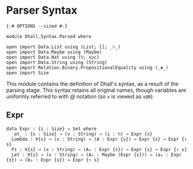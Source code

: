 # Parser Syntax

```
{-# OPTIONS --sized #-}

module Dhall.Syntax.Parsed where

open import Data.List using (List; []; _∷_)
open import Data.Maybe using (Maybe)
open import Data.Nat using (ℕ; suc)
open import Data.String using (String)
open import Relation.Binary.PropositionalEquality using (_≢_)
open import Size
```

This module contains the definition of Dhall's syntax, as a result of the
parsing stage. This syntax retains all original names, though variables are
uniformly referred to with @ notation (so `x` is viewed as `x@0`).

## Expr

```
data Expr : {i : Size} → Set where
  _at_ : {s : Size} → (v : String) → (i : ℕ) → Expr {s}
  Lambda : ∀{s} → (x : String) → (A : Expr {s}) → Expr {s} → Expr {↑ s}
  Pi : ∀{s} → (x : String) → (A₀ : Expr {s}) → Expr {s} → Expr {↑ s}
  Let : ∀{s} → (x : String) → (A₀ : Maybe (Expr {s})) → (a₀ : Expr {s}) → (b₀ : Expr {s}) → Expr {↑ s}
```
